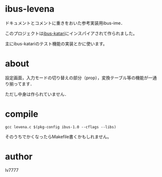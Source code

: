 # ibus-levena

ドキュメントとコメントに重きをおいた参考実装用ibus-ime．

このプロジェクトは[ibus-katari](https://github.com/WhiteHawk-taka/katari)にインスパイアされて作られました。

主にibus-katariのテスト機能の実装とかに使います。

# about

設定画面，入力モードの切り替えの部分（prop），変換テーブル等の機能が一通り揃ってます．

ただし中身は作られていません．

# compile

`gcc levena.c $(pkg-config ibus-1.0 --cflags --libs)`

そのうちでかくなったらMakefile書くかもしれません。

# author

lv7777